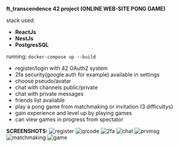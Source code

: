 **ft_transcendence 42 project (ONLINE WEB-SITE PONG GAME)**

stack used:<br/>
  + **ReactJs**
  + **NestJs**
  + **PostgresSQL**

running: ```docker-compose up --build```

* register/login with 42 OAuth2 system
* 2fa security(google auth for example) available in settings<br />
* choose pseudo/avatar<br />
* chat with channels public/private<br />
* chat with private messages<br />
* friends list available<br />
* play a pong game from matchmaking or invitation (3 difficultys)<br />
* gain experience and level up by playing games<br />
* can view games in progress from spectator<br />

**SCREENSHOTS:**
![register](https://user-images.githubusercontent.com/58054839/227402620-00a57dad-319d-4c1b-a7eb-a8146ad9979a.png)
![qrcode](https://user-images.githubusercontent.com/58054839/227404510-dde07d49-b126-48ee-bc1d-cf5cb6a1f882.png)
![2fa](https://user-images.githubusercontent.com/58054839/227404520-f4134eab-fb68-472d-abe9-a8b265359c93.png)
![chat](https://user-images.githubusercontent.com/58054839/227404528-f5c2cedd-4def-435e-bacf-e8468d7fd020.png)
![prvmsg](https://user-images.githubusercontent.com/58054839/227404531-df212de0-d6f7-4b7c-9b5b-10fbd414616a.png)
![matchmaking](https://user-images.githubusercontent.com/58054839/227404542-0246b7e3-15a2-4783-875a-28b0ac44ac45.png)
![game](https://user-images.githubusercontent.com/58054839/227404680-ab1eff89-4903-467b-bd8b-f9d8e95fbaef.png)


